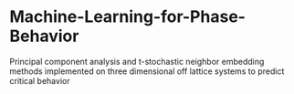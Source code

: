 # Machine-Learning-for-Phase-Behavior
Principal component analysis and t-stochastic neighbor embedding methods implemented on three dimensional off lattice systems to predict critical behavior
